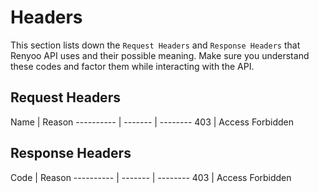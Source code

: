 # Headers

<aside class="success">
This section lists down the <code>Request Headers</code> and <code>Response Headers</code> that Renyoo API uses and their possible meaning. Make sure you understand these codes and factor them while interacting with the API.
</aside>

## Request Headers

Name  |  Reason
---------- | ------- | --------
403 | Access Forbidden

## Response Headers

Code | Reason
---------- | ------- | --------
403 | Access Forbidden
